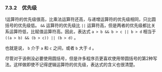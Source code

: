 ### 7.3.2　优先级

!运算符的优先级很高，比乘法运算符还高，与递增运算符的优先级相同，只比圆括号的优先级低。 `&&` 运算符的优先级比 `||` 运算符高，但是两者的优先级都比关系运算符低，比赋值运算符高。因此，表达式 `a > b && b > c || b > d` 相当于 `((a > b) && (b > c)) || (b > d)` 。

也就是说， `b` 介于 `a` 和 `c` 之间，或者 `b` 大于 `d` 。

尽管对于该例没必要使用圆括号，但是许多程序员更喜欢使用带圆括号的第2种写法。这样做即使不记得逻辑运算符的优先级，表达式的含义也很清楚。

